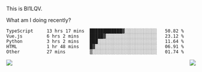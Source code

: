 This is BI1LQV.

What am I doing recently?

<!--START_SECTION:waka-->

```text
TypeScript     13 hrs 17 mins  ████████████▓░░░░░░░░░░░░   50.82 %
Vue.js         6 hrs 2 mins    █████▓░░░░░░░░░░░░░░░░░░░   23.12 %
Python         3 hrs 2 mins    ███░░░░░░░░░░░░░░░░░░░░░░   11.64 %
HTML           1 hr 48 mins    █▓░░░░░░░░░░░░░░░░░░░░░░░   06.91 %
Other          27 mins         ▒░░░░░░░░░░░░░░░░░░░░░░░░   01.74 %
```

<!--END_SECTION:waka-->
<img align="right" src="https://github-readme-stats.vercel.app/api?username=bi1lqv&show_icons=true&count_private=true">

<img src="https://metrics.lecoq.io/bi1lqv?template=classic&base.activity=0&base.community=0&base.repositories=0&base.metadata=0&isocalendar=1&base=header%2C%20activity%2C%20community%2C%20repositories%2C%20metadata&base.indepth=false&base.hireable=false&isocalendar=false&isocalendar.duration=full-year&config.timezone=Asia%2FShanghai">
